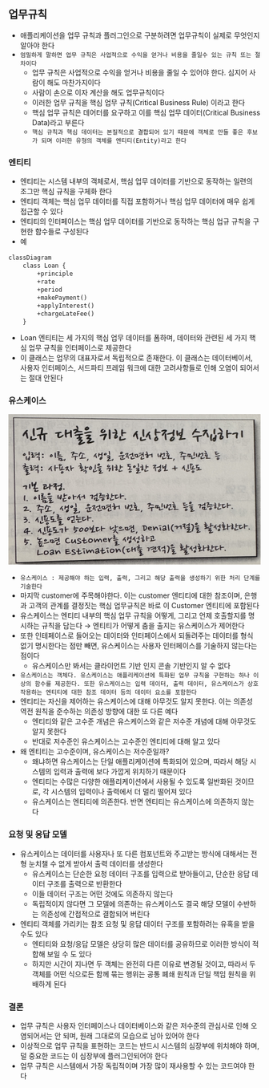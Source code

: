 ## 업무규칙

- 애플리케이션을 업무 규칙과 플러그인으로 구분하려면 업무규칙이 실제로 무엇인지 알아야 한다
- `엄밀하게 말하면 업무 규칙은 사업적으로 수익을 얻거나 비용을 줄일수 있는 규칙 또는 절차이다`
    - 업무 규칙은 사업적으로 수익을 얻거나 비용을 줄일 수 있어야 한다. 심지어 사람이 해도 마찬가지이다
    - 사람이 손으로 이자 계산을 해도 업무규칙이다
    - 이러한 업무 규칙을 핵심 업무 규칙(Critical Business Rule) 이라고 한다
    - 핵심 업무 규칙은 데어터를 요구하고 이를 핵심 업무 데이터(Critical Business Data)라고 부른다
    - `핵심 규칙과 핵심 데이터는 본질적으로 결합되어 있기 때문에 객체로 만들 좋은 후보가 되며 이러한 유형의 객체를 엔티티(Entity)라고 한다`

### 엔티티

- 엔티티는 시스템 내부의 객체로서, 핵심 업무 데이터를 기반으로 동작하는 일련의 조그만 핵심 규칙을 구체화 한다
- 엔티티 객체는 핵심 업무 데이터를 직접 포함하거나 핵심 업무 데이터에 매우 쉽게 접근할 수 있다
- 엔티티의 인터페이스는 핵심 업무 데이터를 기반으로 동작하는 핵심 업규 규칙을 구현한 함수들로 구성된다
- 예

```mermaid
classDiagram
    class Loan {
        +principle
        +rate
        +period
        +makePayment()
        +applyInterest()
        +chargeLateFee()
    }
```

- Loan 엔티티는 세 가지의 핵심 업무 데이터를 폼하며, 데이터와 관련된 세 가지 핵심 업무 규칙을 인터페이스로 제공한다
- 이 클래스는 업무의 대표자로서 독립적으로 존재한다. 이 클래스는 데이터베이서, 사용자 인터페이스, 서드파티 프레임 워크에 대한 고려사항들로 인해 오염이 되어서는 절대 안된다

### 유스케이스

<img src = "../img/IMG_5440.jpg" width = "600" height = "300">

- `유스케이스 : 제공해야 하는 입력, 출력, 그리고 해당 출력을 생성하기 위한 처리 단계를 기술한다`
- 마지막 customer에 주목해야한다. 이는 customer 엔티티에 대한 참조이며, 은행과 고객의 관계를 결정짓는 핵심 업무규칙은 바로 이 Customer 엔티티에 포함된다
- 유스케이스는 엔티티 내부의 핵심 업무 규칙을 어떻게, 그리고 언제 호출할지를 명시하는 규칙을 담는다 &rarr; 엔티티가 어떻게 춤을 출지는 유스케이스가 제어한다
- 또한 인테페이스로 들어오는 데이터와 인터페이스에서 되돌려주는 데이터를 형식 없기 명시한다는 점만 빼면, 유스케이스는 사용자 인터페이스를 기술하지 않는다는 점이다
    - 유스케이스만 봐서는 클라이언트 기반 인지 콘솔 기반인지 알 수 없다
- `유스케이스는 객체다. 유스케이스는 애플리케이션에 특화된 업무 규칙을 구현하는 하나 이상의 함수를 제공한다. 또한 유스케이스는 입력 데이터, 출력 데이터, 유스케이스가 상호작용하는 엔티티에 대한 참조 데이터 등의
  데이터 요소를 포함한다`
- 엔티티는 자신을 제어하는 유스케이스에 대해 아무것도 알지 못한다. 이는 의존성 역전 원칙을 준수하는 의존성 방향에 대한 또 다른 예다
    - 엔티티와 같은 고수준 개념은 유스케이스와 같은 저수준 개념에 대해 아무것도 알지 못한다
    - 반대로 저수준인 유스케이스는 고수준인 엔티티에 대해 알고 있다
- 왜 엔티티는 고수준이며, 유스케이스는 저수준일까?
    - 왜냐하면 유스케이스는 단일 애플리케이션에 특화되어 있으며, 따라서 해당 시스템의 입력과 출력에 보다 가깝게 위치하기 때문이다
    - 엔티티는 수많은 다양한 애플리케이션에서 사용될 수 있도록 일반화된 것이므로, 각 시스템의 입력이나 출력에서 더 멀리 떨어져 있다
    - 유스케이스는 엔티티에 의존한다. 반면 엔티티는 유스케이스에 의존하지 않는다

### 요청 및 응답 모델

- 유스케이스는 데이터를 사용자나 또 다른 컴포넌트와 주고받는 방식에 대해서는 전형 눈치챌 수 없게 받아서 출력 데이터를 생성한다
    - 유스케이스는 단순한 요청 데이터 구조를 입력으로 받아들이고, 단순한 응답 데이터 구조를 출력으로 반환한다
    - 이들 데이터 구조는 어떤 것에도 의존하지 않는다
    - 독립적이지 않다면 그 모델에 의존하는 유스케이스도 결국 해당 모델이 수반하는 의존성에 간접적으로 결합되어 버린다
- 엔티티 객체를 가리키는 참조 요청 및 응답 데이터 구조를 포함하려는 유혹을 받을 수도 있다
    - 엔티티와 요청/응답 모델은 상당히 많은 데이터를 공유하므로 이러한 방식이 적합해 보일 수 도 있다
    - 하지만 시간이 지나면 두 객체는 완전히 다른 이유로 변경될 것이고, 따라서 두 객체를 어떤 식으로든 함께 묶는 행위는 공통 폐쇄 원칙과 단일 책임 원칙을 위배하게 된다

### 결론

- 업무 규칙은 사용자 인터페이스나 데이터베이스와 같은 저수준의 관심사로 인해 오염되어서는 안 되며, 원래 그대로의 모습으로 남아 있어야 한다
- 이상적으로 업무 규칙을 표현하는 코드는 반드시 시스템의 심장부에 위치해야 하며, 덜 중요한 코드는 이 심장부에 플러그인되어야 한다 
- 업무 규칙은 시스템에서 가장 독립적이며 가장 많이 재사용할 수 있는 코드여야 한다 
